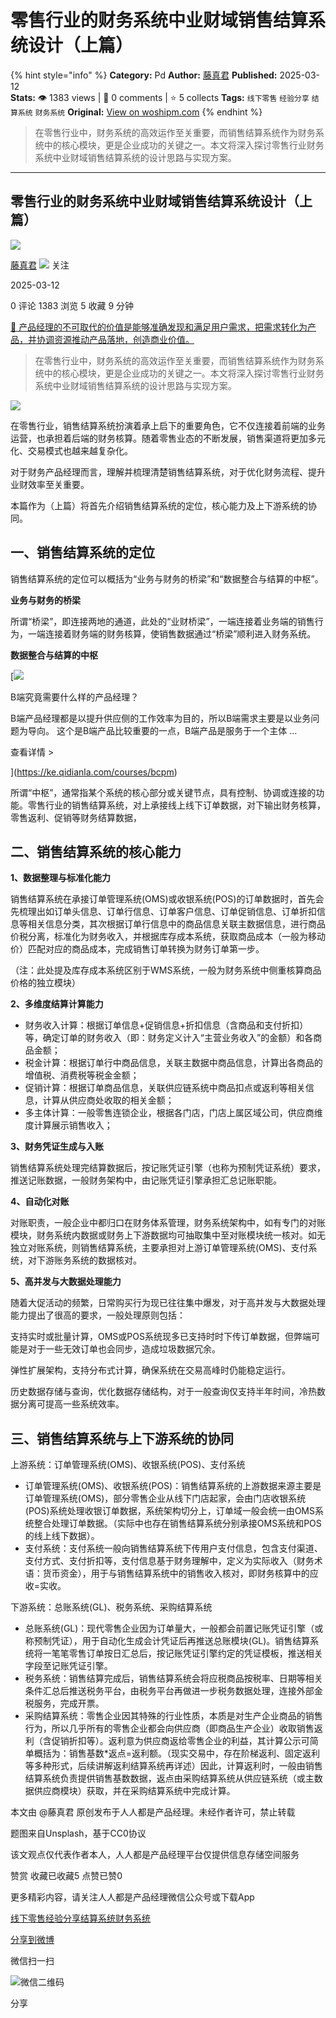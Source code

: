 # 零售行业的财务系统中业财域销售结算系统设计（上篇）
{% hint style="info" %}
**Category:** Pd
**Author:** [藤真君](https://www.woshipm.com/u/1616455)
**Published:** 2025-03-12  
**Stats:** 👁️ 1383 views | 💬 0 comments | ⭐ 5 collects
**Tags:** `线下零售` `经验分享` `结算系统` `财务系统`
**Original:** [View on woshipm.com](https://www.woshipm.com/pd/6191102.html)
{% endhint %}
> 在零售行业中，财务系统的高效运作至关重要，而销售结算系统作为财务系统中的核心模块，更是企业成功的关键之一。本文将深入探讨零售行业财务系统中业财域销售结算系统的设计思路与实现方案。

---

## 零售行业的财务系统中业财域销售结算系统设计（上篇）

[![](https://static.woshipm.com/view/woshipm_api_def_20250303145155_3222.png?imageView2/1/w/72/h/72/q/100)](https://www.woshipm.com/u/1616455)

[藤真君](https://www.woshipm.com/u/1616455) ![](https://static.woshipm.com/tag/1101_1@2x.png) 关注

2025-03-12

0 评论 1383 浏览 5 收藏 9 分钟

[🔗 产品经理的不可取代的价值是能够准确发现和满足用户需求，把需求转化为产品，并协调资源推动产品落地，创造商业价值。](https://ke.qidianla.com/courses/90pm)

> 在零售行业中，财务系统的高效运作至关重要，而销售结算系统作为财务系统中的核心模块，更是企业成功的关键之一。本文将深入探讨零售行业财务系统中业财域销售结算系统的设计思路与实现方案。

![](https://image.woshipm.com/2023/04/13/bdb47826-d9e9-11ed-bd74-00163e0b5ff3.jpg)

在零售行业，销售结算系统扮演着承上启下的重要角色，它不仅连接着前端的业务运营，也承担着后端的财务核算。随着零售业态的不断发展，销售渠道将更加多元化、交易模式也越来越复杂化。

对于财务产品经理而言，理解并梳理清楚销售结算系统，对于优化财务流程、提升业财效率至关重要。

本篇作为（上篇）将首先介绍销售结算系统的定位，核心能力及上下游系统的协同。

## 一、销售结算系统的定位

销售结算系统的定位可以概括为“业务与财务的桥梁”和“数据整合与结算的中枢”。

**业务与财务的桥梁**

所谓“桥梁”，即连接两地的通道，此处的“业财桥梁”，一端连接着业务端的销售行为，一端连接着财务端的财务核算，使销售数据通过“桥梁”顺利进入财务系统。

**数据整合与结算的中枢**

[![](https://image.woshipm.com/2023/08/02/f7cafd68-30e3-11ee-9da3-00163e0b5ff3.png)

B端究竟需要什么样的产品经理？

B端产品经理都是以提升供应侧的工作效率为目的，所以B端需求主要是以业务问题为导向。 这个是B端产品比较重要的一点，B端产品是服务于一个主体 ...

查看详情 >

](https://ke.qidianla.com/courses/bcpm)

所谓“中枢”，通常指某个系统的核心部分或关键节点，具有控制、协调或连接的功能。零售行业的销售结算系统，对上承接线上线下订单数据，对下输出财务核算，零售返利、促销等财务结算数据，

## 二、销售结算系统的核心能力

**1、数据整理与标准化能力**

销售结算系统在承接订单管理系统(OMS)或收银系统(POS)的订单数据时，首先会先梳理出如订单头信息、订单行信息、订单客户信息、订单促销信息、订单折扣信息等相关信息分类，其次根据订单行信息中的商品信息关联主数据信息，进行商品价税分离，标准化为财务收入，并根据库存成本系统，获取商品成本（一般为移动价）匹配对应的商品成本，完成销售订单转换为财务订单第一步。

（注：此处提及库存成本系统区别于WMS系统，一般为财务系统中侧重核算商品价格的独立模块）

**2、多维度结算计算能力**

*   财务收入计算：根据订单信息+促销信息+折扣信息（含商品和支付折扣）等，确定订单的财务收入（即：财务定义计入“主营业务收入”的金额）和各商品金额；
*   税金计算：根据订单行中商品信息，关联主数据中商品信息，计算出各商品的增值税、消费税等税金金额；
*   促销计算：根据订单商品信息，关联供应链系统中商品扣点或返利等相关信息，计算从供应商处收取的相关金额；
*   多主体计算：一般零售连锁企业，根据各门店，门店上属区域公司，供应商维度计算展示销售收入；

**3、财务凭证生成与入账**

销售结算系统处理完结算数据后，按记账凭证引擎（也称为预制凭证系统）要求，推送记账数据，一般财务架构中，由记账凭证引擎承担汇总记账职能。

**4、自动化对账**

对账职责，一般企业中都归口在财务体系管理，财务系统架构中，如有专门的对账模块，财务系统内数据或财务上下游数据均可抽取集中至对账模块统一核对。如无独立对账系统，则销售结算系统，主要承担对上游订单管理系统(OMS)、支付系统，对下游账务系统的数据核对。

**5、高并发与大数据处理能力**

随着大促活动的频繁，日常购买行为现已往往集中爆发，对于高并发与大数据处理能力提出了很高的要求，一般处理原则包括：

支持实时或批量计算，OMS或POS系统现多已支持时时下传订单数据，但弊端可能是对于一些无效订单也会同步，造成垃圾数据冗余。

弹性扩展架构，支持分布式计算，确保系统在交易高峰时仍能稳定运行。

历史数据存储与查询，优化数据存储结构，对于一般查询仅支持半年时间，冷热数据分离可提高一些系统效率。

## 三、销售结算系统与上下游系统的协同

上游系统：订单管理系统(OMS)、收银系统(POS)、支付系统

*   订单管理系统(OMS)、收银系统(POS)：销售结算系统的上游数据来源主要是订单管理系统(OMS)，部分零售企业从线下门店起家，会由门店收银系统(POS)系统处理收银订单数据，系统架构切分上，订单域一般会统一由OMS系统整合处理订单数据。（实际中也存在销售结算系统分别承接OMS系统和POS的线上线下数据）。
*   支付系统：支付系统一般向销售结算系统下传用户支付信息，包含支付渠道、支付方式、支付折扣等，支付信息基于财务理解中，定义为实际收入（财务术语：货币资金），用于与销售结算系统中的销售收入核对，即财务核算中的应收=实收。

下游系统：总账系统(GL)、税务系统、采购结算系统

*   总账系统(GL)：现代零售企业因为订单量大，一般都会前置记账凭证引擎（或称预制凭证），用于自动化生成会计凭证后再推送总账模块(GL)。销售结算系统将一笔笔零售订单按日汇总后，按记账凭证引擎约定的凭证模板，推送相关字段至记账凭证引擎。
*   税务系统：销售结算完成后，销售结算系统会将应税商品按税率、日期等相关条件汇总后推送税务平台，由税务平台再做进一步税务数据处理，连接外部金税服务，完成开票。
*   采购结算系统：零售企业因其特殊的行业性质，本质是对生产企业商品的销售行为，所以几乎所有的零售企业都会向供应商（即商品生产企业）收取销售返利（含促销折扣等）。返利意为供应商返给零售企业的利益，其计算公示可简单概括为：销售基数\*返点=返利额。（现实交易中，存在阶梯返利、固定返利等多种形式，后续讲解返利结算系统再详述）因此，计算返利时，一般由销售结算系统负责提供销售基数数据，返点由采购结算系统从供应链系统（或主数据供应商模块）获取，并在采购结算系统中完成计算。

本文由 @藤真君 原创发布于人人都是产品经理。未经作者许可，禁止转载

题图来自Unsplash，基于CC0协议

该文观点仅代表作者本人，人人都是产品经理平台仅提供信息存储空间服务

赞赏 收藏已收藏5 点赞已赞0

更多精彩内容，请关注人人都是产品经理微信公众号或下载App

[线下零售](https://www.woshipm.com/tag/%e7%ba%bf%e4%b8%8b%e9%9b%b6%e5%94%ae)[经验分享](https://www.woshipm.com/tag/%e7%bb%8f%e9%aa%8c%e5%88%86%e4%ba%ab)[结算系统](https://www.woshipm.com/tag/%e7%bb%93%e7%ae%97%e7%b3%bb%e7%bb%9f)[财务系统](https://www.woshipm.com/tag/%e8%b4%a2%e5%8a%a1%e7%b3%bb%e7%bb%9f)

[分享到微博](https://service.weibo.com/share/share.php?appkey=2775287854&title=零售行业的财务系统中业财域销售结算系统设计（上篇）&url=https://www.woshipm.com/pd/6191102.html&pic=https://image.woshipm.com/2023/04/13/bdb47826-d9e9-11ed-bd74-00163e0b5ff3.jpg)

微信扫一扫

![微信二维码](https://api.pwmqr.com/qrcode/create/?url=https://www.woshipm.com/pd/6191102.html)

分享